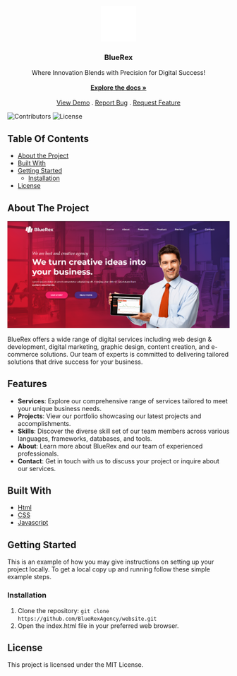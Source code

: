 <br/>
<p align="center">
  <a href="https://github.com/Varinder-Dhillon0/BlueRex">
    <img src="https://raw.githubusercontent.com/Varinder-Dhillon0/BlueRex/main/assets/logo.svg" alt="Logo" width="80" height="80">
  </a>

  <h3 align="center">BlueRex</h3>

  <p align="center">
    Where Innovation Blends with Precision for Digital Success!
    <br/>
    <br/>
    <a href="https://github.com/Varinder-Dhillon0/BlueRex"><strong>Explore the docs »</strong></a>
    <br/>
    <br/>
    <a href="https://github.com/Varinder-Dhillon0/BlueRex">View Demo</a>
    .
    <a href="https://github.com/Varinder-Dhillon0/BlueRex/issues">Report Bug</a>
    .
    <a href="https://github.com/Varinder-Dhillon0/BlueRex/issues">Request Feature</a>
  </p>
</p>

![Contributors](https://img.shields.io/github/contributors/Varinder-Dhillon0/BlueRex?color=dark-green) ![License](https://img.shields.io/github/license/Varinder-Dhillon0/BlueRex) 

## Table Of Contents

* [About the Project](#about-the-project)
* [Built With](#built-with)
* [Getting Started](#getting-started)
  * [Installation](#installation)
* [License](#license)

## About The Project

![Screen Shot](https://raw.githubusercontent.com/Varinder-Dhillon0/BlueRex/main/assets/Preview.png)

BlueRex offers a wide range of digital services including web design & development, digital marketing, graphic design, content creation, and e-commerce solutions. Our team of experts is committed to delivering tailored solutions that drive success for your business.

## Features

- **Services**: Explore our comprehensive range of services tailored to meet your unique business needs.
- **Projects**: View our portfolio showcasing our latest projects and accomplishments.
- **Skills**: Discover the diverse skill set of our team members across various languages, frameworks, databases, and tools.
- **About**: Learn more about BlueRex and our team of experienced professionals.
- **Contact**: Get in touch with us to discuss your project or inquire about our services.



## Built With



* [Html](https://html.com/)
* [CSS](https://www.w3.org/TR/CSS/#css)
* [Javascript](https://www.javascript.com/)

## Getting Started

This is an example of how you may give instructions on setting up your project locally.
To get a local copy up and running follow these simple example steps.

### Installation

1. Clone the repository: `git clone https://github.com/BlueRexAgency/website.git`
2. Open the index.html file in your preferred web browser.

## License

This project is licensed under the MIT License.
